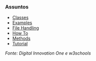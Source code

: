 ### Assuntos
* [Classes](https://github.com/Tati-Ramos/Java/tree/main/Java/src/classes)
* [Examples](https://github.com/Tati-Ramos/Java/tree/main/Java/src/examples)
* [File Handling](https://github.com/Tati-Ramos/Java/tree/main/Java/src/filehandling)
* [How To](https://github.com/Tati-Ramos/Java/tree/main/Java/src/howto)
* [Methods](https://github.com/Tati-Ramos/Java/tree/main/Java/src/methods)
* [Tutorial](https://github.com/Tati-Ramos/Java/tree/main/Java/src/tutorial)

_Fonte: 
Digital Innovation One e_
_w3schools_


